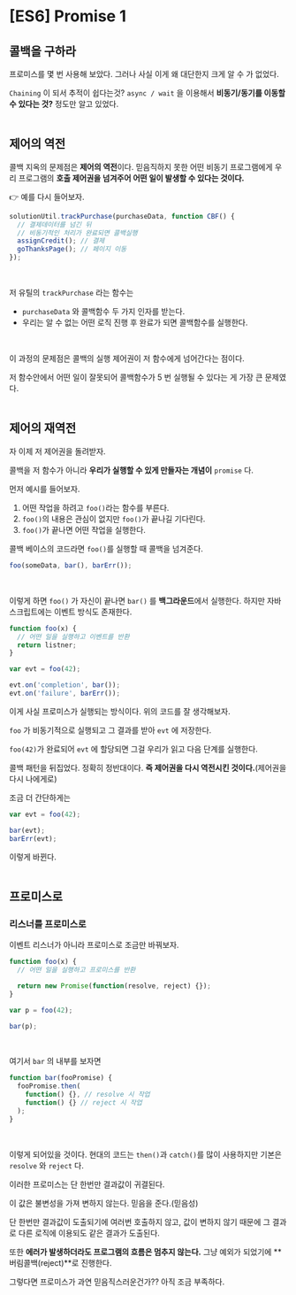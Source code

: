 # [ES6] Promise 1

## 콜백을 구하라

프로미스를 몇 번 사용해 보았다. 그러나 사실 이게 왜 대단한지 크게 알 수 가 없었다.
<br/>

`Chaining` 이 되서 추적이 쉽다는것? `async / wait` 을 이용해서 **비동기/동기를 이동할 수 있다는 것?** 정도만 알고 있었다.
<br/>
<br/>

## 제어의 역전

콜백 지옥의 문제점은 **제어의 역전**이다. 믿음직하지 못한 어떤 비동기 프로그램에게 우리 프로그램의 **호출 제어권을 넘겨주어 어떤 일이 발생할 수 있다는 것이다.**
<br/>

:point_right: 예를 다시 들어보자.
<br/>

```javascript
solutionUtil.trackPurchase(purchaseData, function CBF() {
  // 결제데이터를 넘긴 뒤
  // 비동기적인 처리가 완료되면 콜백실행
  assignCredit(); // 결제
  goThanksPage(); // 페이지 이동
});
```

<br/>

저 유틸의 `trackPurchase` 라는 함수는
<br/>

- `purchaseData` 와 콜백함수 두 가지 인자를 받는다.
- 우리는 알 수 없는 어떤 로직 진행 후 완료가 되면 콜백함수를 실행한다.

<br/>

이 과정의 문제점은 콜백의 실행 제어권이 저 함수에게 넘어간다는 점이다.
<br/>

저 함수안에서 어떤 일이 잘못되어 콜백함수가 5 번 실행될 수 있다는 게 가장 큰 문제였다.
<br/>
<br/>

## 제어의 재역전

자 이제 저 제어권을 돌려받자.
<br/>

콜백을 저 함수가 아니라 **우리가 실행할 수 있게 만들자는 개념이** `promise` 다.
<br/>

먼저 예시를 들어보자.
<br/>

1. 어떤 작업을 하려고 `foo()`라는 함수를 부른다.
2. `foo()`의 내용은 관심이 없지만 `foo()`가 끝나길 기다린다.
3. `foo()`가 끝나면 어떤 작업을 실행한다.

콜백 베이스의 코드라면 `foo()`를 실행할 때 콜백을 넘겨준다.
<br/>

```javascript
foo(someData, bar(), barErr());
```

<br/>

이렇게 하면 `foo()` 가 자신이 끝나면 `bar()` 를 **백그라운드**에서 실행한다. 하지만 자바스크립트에는 이벤트 방식도 존재한다.
<br/>

```javascript
function foo(x) {
  // 어떤 일을 실행하고 이벤트를 반환
  return listner;
}

var evt = foo(42);

evt.on('completion', bar());
evt.on('failure', barErr());
```

이게 사실 프로미스가 실행되는 방식이다.
위의 코드를 잘 생각해보자.
<br/>

`foo` 가 비동기적으로 실행되고 그 결과를 받아 `evt` 에 저장한다.
<br/>

`foo(42)`가 완료되어 `evt` 에 할당되면 그걸 우리가 읽고 다음 단계를 실행한다.
<br/>

콜백 패턴을 뒤집었다. 정확히 정반대이다.
**즉 제어권을 다시 역전시킨 것이다.**(제어권을 다시 나에게로)
<br/>

조금 더 간단하게는

```javascript
var evt = foo(42);

bar(evt);
barErr(evt);
```

이렇게 바뀐다.
<br/>
<br/>

## 프로미스로

### 리스너를 프로미스로

이벤트 리스너가 아니라 프로미스로 조금만 바꿔보자.
<br/>

```javascript
function foo(x) {
  // 어떤 일을 실행하고 프로미스를 반환

  return new Promise(function(resolve, reject) {});
}

var p = foo(42);

bar(p);
```

<br/>

여기서 `bar` 의 내부를 보자면
<br/>

```javascript
function bar(fooPromise) {
  fooPromise.then(
    function() {}, // resolve 시 작업
    function() {} // reject 시 작업
  );
}
```

<br/>

이렇게 되어있을 것이다. 현대의 코드는 `then()`과 `catch()`를 많이 사용하지만 기본은 `resolve` 와 `reject` 다.
<br/>

이러한 프로미스는 단 한번만 결과값이 귀결된다.
<br/>

이 값은 불변성을 가져 변하지 않는다. 믿음을 준다.(믿음성)
<br/>

단 한번만 결과값이 도출되기에 여러번 호출하지 않고, 값이 변하지 않기 때문에 그 결과로 다른 로직에 이용되도 같은 결과가 도출된다.
<br/>

또한 **에러가 발생하더라도 프로그램의 흐름은 멈추지 않는다.** 그냥 예외가 되었기에 **버림콜백(reject)**로 진행한다.

그렇다면 프로미스가 과연 믿음직스러운건가?? 아직 조금 부족하다.
